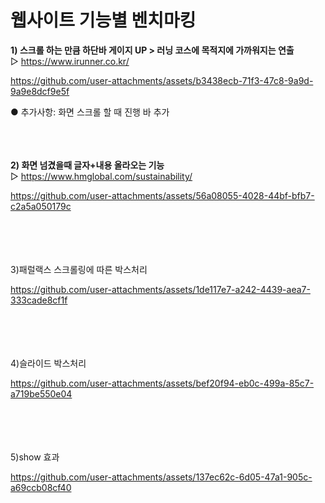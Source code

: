 # 웹사이트 기능별 벤치마킹

 **1) 스크롤 하는 만큼 하단바 게이지 UP > 러닝 코스에 목적지에 가까워지는 연출**<br/>
  ▷ https://www.irunner.co.kr/ <br/>


https://github.com/user-attachments/assets/b3438ecb-71f3-47c8-9a9d-9a9e8dcf9e5f


   ● 추가사항: 화면 스크롤 할 때 진행 바 추가  <br/><br/><br/><br/>


**2) 화면 넘겼을때 글자+내용 올라오는 기능**<br/>
  ▷ https://www.hmglobal.com/sustainability/<br/>


https://github.com/user-attachments/assets/56a08055-4028-44bf-bfb7-c2a5a050179c


<br/><br/><br/><br/>
3)패럴랙스 스크롤링에 따른 박스처리


https://github.com/user-attachments/assets/1de117e7-a242-4439-aea7-333cade8cf1f


<br/><br/><br/><br/>
4)슬라이드 박스처리



https://github.com/user-attachments/assets/bef20f94-eb0c-499a-85c7-a719be550e04

<br/><br/><br/><br/>
5)show 효과


https://github.com/user-attachments/assets/137ec62c-6d05-47a1-905c-a69ccb08cf40  








 


